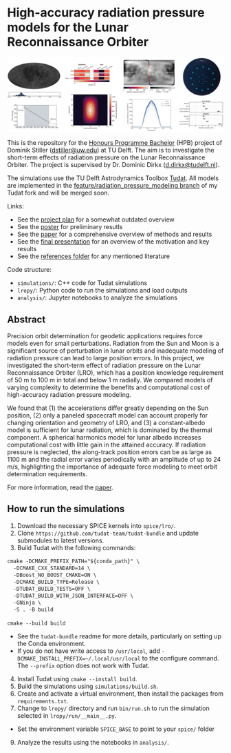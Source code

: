 # High-accuracy radiation pressure models for the Lunar Reconnaissance Orbiter

![Collection of figures from the project paper.](figures.png)

This is the repository for the [Honours Programme Bachelor](https://www.tudelft.nl/en/student/faculties/ae-student-portal/education/bachelor/honours-programme/information-for-supervisors) (HPB) project of Dominik Stiller (dstiller@uw.edu) at TU Delft. The aim is to investigate the short-term effects of radiation pressure on the Lunar Reconnaissance Orbiter. The project is supervised by Dr. Dominic Dirkx (d.dirkx@tudelft.nl).

The simulations use the TU Delft Astrodynamics Toolbox [Tudat](https://docs.tudat.space/en/latest/). All models are implemented in the [feature/radiation_pressure_modeling branch](https://github.com/DominikStiller/tudat/tree/feature/radiation_pressure_modeling) of my Tudat fork and will be merged soon.

Links:
* See the [project plan](planning/build/main.pdf) for a somewhat outdated overview
* See the [poster](poster/build/poster.pdf) for preliminary resutls
* See the [paper](paper/build/main.pdf) for a comprehensive overview of methods and results
* See the [final presentation](presentations/final_2023-08-31.pdf) for an overview of the motivation and key results
* See the [references folder](references/) for any mentioned literature

Code structure:
* `simulations/`: C++ code for Tudat simulations
* `lropy/`: Python code to run the simulations and load outputs
* `analysis/`: Jupyter notebooks to analyze the simulations


## Abstract
Precision orbit determination for geodetic applications requires force models even for small perturbations. Radiation from the Sun and Moon is a significant source of perturbation in lunar orbits and inadequate modeling of radiation pressure can lead to large position errors. In this project, we investigated the short-term effect of radiation pressure on the Lunar Reconnaissance Orbiter (LRO), which has a position knowledge requirement of 50 m to 100 m in total and below 1 m radially. We compared models of varying complexity to determine the benefits and computational cost of high-accuracy radiation pressure modeling.

We found that
    (1) the accelerations differ greatly depending on the Sun position,
    (2) only a paneled spacecraft model can account properly for changing orientation and geometry of LRO, and
    (3) a constant-albedo model is sufficient for lunar radiation, which is dominated by the thermal component. A spherical harmonics model for lunar albedo increases computational cost with little gain in the attained accuracy.
If radiation pressure is neglected, the along-track position errors can be as large as 1100 m and the radial error varies periodically with an amplitude of up to 24 m/s, highlighting the importance of adequate force modeling to meet orbit determination requirements.

For more information, read the [paper](paper/build/main.pdf).



## How to run the simulations

1. Download the necessary SPICE kernels into `spice/lro/`.
2. Clone `https://github.com/tudat-team/tudat-bundle` and update submodules to latest versions.
3. Build Tudat with the following commands:
```
cmake -DCMAKE_PREFIX_PATH="${conda_path}" \
  -DCMAKE_CXX_STANDARD=14 \
  -DBoost_NO_BOOST_CMAKE=ON \
  -DCMAKE_BUILD_TYPE=Release \
  -DTUDAT_BUILD_TESTS=OFF \
  -DTUDAT_BUILD_WITH_JSON_INTERFACE=OFF \
  -GNinja \
  -S . -B build

cmake --build build
```
 * See the `tudat-bundle` readme for more details, particularly on setting up the Conda environment.
 * If you do not have write access to `/usr/local`, add `-DCMAKE_INSTALL_PREFIX=~/.local/usr/local` to the configure command. The `--prefix` option does not work with Tudat.
4. Install Tudat using `cmake --install build`.
5. Build the simulations using `simulations/build.sh`.
6. Create and activate a virtual environment, then install the packages from `requirements.txt`.
8. Change to `lropy/` directory and run `bin/run.sh` to run the simulation selected in `lropy/run/__main__.py`.
 * Set the environment variable `SPICE_BASE` to point to your `spice/` folder
9. Analyze the results using the notebooks in `analysis/`.

